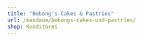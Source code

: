 ```yaml
---
title: "Bebong's Cakes & Pastries"
url: /mandaue/bebongs-cakes-und-pastries/
shop: Konditorei
---
```

